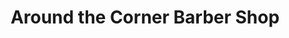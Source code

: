 ---
title: "Around the Corner Barber Shop"
url: /falls-church/around-the-corner-barber-shop/
shop: hairdresser
---